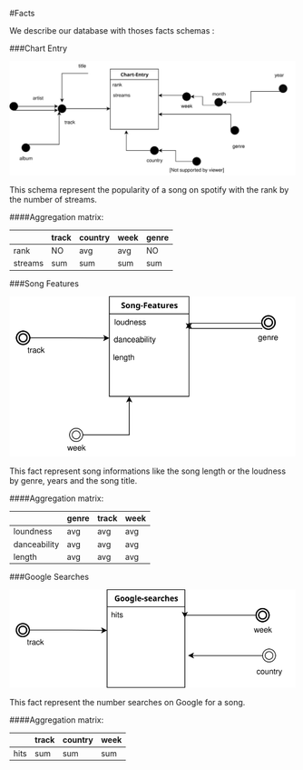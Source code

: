 #Facts

We describe our database with thoses facts schemas :

###Chart Entry 

![Chart Entry fact](../figures/DF1.svg)

This schema represent the popularity of a song on spotify with the rank by the number of streams.

####Aggregation matrix:

|         | track | country | week | genre |
|---------|-------|---------|------|-------|
| rank    | NO    | avg     | avg  | NO    |
| streams | sum   | sum     | sum  | sum   |

###Song Features 

![Song Features fact](../figures/DF2.svg)

This fact represent song informations like the song length or the  loudness by genre, years and the song title.

####Aggregation matrix:

|              | genre | track | week |
|--------------|-------|-------|------|
| loundness    | avg   | avg   | avg  |
| danceability | avg   | avg   | avg  |
| length       | avg   | avg   | avg  |

###Google Searches

![Google Searches fact](../figures/DF3.svg)

 This fact represent the number searches on Google for a song.

####Aggregation matrix:

|      | track | country | week |
|------|-------|---------|------|
| hits | sum   | sum     | sum  |